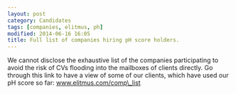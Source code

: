 ```yaml
---
layout: post
category: Candidates
tags: [companies, elitmus, ph]
modified: 2014-06-16 16:05
title: Full list of companies hiring pH score holders.
---
```




We cannot disclose the exhaustive list of the companies participating to avoid the risk of CVs flooding into the mailboxes of clients directly.Go through this link to have a view of some of our clients, which have used our pH score so far: www.elitmus.com/comp\_list

